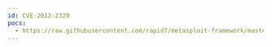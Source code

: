 ```yaml
---
id: CVE-2012-2329
pocs:
  - https://raw.githubusercontent.com/rapid7/metasploit-framework/master/modules/exploits/windows/http/php_apache_request_headers_bof.rb
---
```

